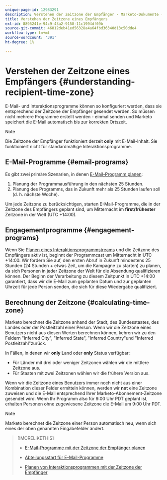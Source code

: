 ```yaml
---
unique-page-id: 12983291
description: Verstehen der Zeitzone der Empfänger - Marketo-Dokumente - Produktdokumentation
title: Verstehen der Zeitzone eines Empfängers
exl-id: 8895241e-94c9-43a2-9158-11c1994df09b
source-git-commit: 46812deb41ed56328a4a64fbd36340d13c50dde4
workflow-type: tm+mt
source-wordcount: '391'
ht-degree: 1%

---
```


# Verstehen der Zeitzone eines Empfängers {#understanding-recipient-time-zone}

E-Mail- und Interaktionsprogramme können so konfiguriert werden, dass sie entsprechend der Zeitzone der Empfänger gesendet werden. So müssen nicht mehrere Programme erstellt werden - einmal senden und Marketo speichert die E-Mail automatisch bis zur korrekten Ortszeit.

>[!NOTE]
>
>Die Zeitzone der Empfänger funktioniert derzeit **only** mit E-Mail-Inhalt. Sie funktioniert nicht für standardmäßige Interaktionsprogramme.

## E-Mail-Programme {#email-programs}

Es gibt zwei primäre Szenarien, in denen [E-Mail-Programm planen](/help/marketo/product-docs/email-marketing/email-programs/email-program-actions/scheduling-with-recipient-time-zone/schedule-email-programs-with-recipient-time-zone.md):

1. Planung der Programmausführung in den nächsten 25 Stunden.
1. Planung des Programms, das in Zukunft mehr als 25 Stunden laufen soll (d. h. nächste Woche).

Um jede Zeitzone zu berücksichtigen, starten E-Mail-Programme, die in der Zeitzone des Empfängers geplant sind, um Mitternacht im **first/frühester** Zeitzone in der Welt (UTC +14:00).

## Engagementprogramme {#engagement-programs}

Wenn Sie [Planen eines Interaktionsprogrammstreams](/help/marketo/product-docs/email-marketing/drip-nurturing/engagement-program-streams/set-stream-cadence/schedule-engagement-programs-with-recipient-time-zone.md) und die Zeitzone des Empfängers aktiv ist, beginnt der Programmcast um Mitternacht in UTC +14:00. Wir fordern Sie auf, den ersten Abruf in Zukunft mindestens 25 Stunden (24 Stunden + etwas Zeit, um die Kampagne zu starten) zu planen, da sich Personen in jeder Zeitzone der Welt für die Absendung qualifizieren können. Der Beginn der Verarbeitung zu diesem Zeitpunkt in UTC +14:00 garantiert, dass wir die E-Mail zum geplanten Datum und zur geplanten Uhrzeit für jede Person senden, die sich für diese Wiedergabe qualifiziert.

## Berechnung der Zeitzone {#calculating-time-zone}

Marketo berechnet die Zeitzone anhand der Stadt, des Bundesstaates, des Landes oder der Postleitzahl einer Person. Wenn wir die Zeitzone eines Benutzers nicht aus diesen Werten berechnen können, kehren wir zu den Feldern &quot;Inferred City&quot;, &quot;Inferred State&quot;, &quot;Inferred Country&quot;und &quot;Inferred Postleitzahl&quot;zurück.

In Fällen, in denen wir **only** Land oder **only** Status verfügbar:

* Für Länder mit drei oder weniger Zeitzonen wählen wir die mittlere Zeitzone aus.
* Für Staaten mit zwei Zeitzonen wählen wir die frühere Version aus.

Wenn wir die Zeitzone eines Benutzers immer noch nicht aus einer Kombination dieser Felder ermitteln können, werden wir **not** eine Zeitzone zuweisen und die E-Mail entsprechend Ihrer Marketo-Abonnement-Zeitzone gesendet wird. Wenn Ihr Programm also für 9:00 Uhr PDT geplant ist, erhalten Personen ohne zugewiesene Zeitzone die E-Mail um 9:00 Uhr PDT.

>[!NOTE]
>
>Marketo berechnet die Zeitzone einer Person automatisch neu, wenn sich eines der oben genannten Eingabefelder ändert.

>[!MORELIKETHIS]
>
>* [E-Mail-Programme mit der Zeitzone der Empfänger planen](/help/marketo/product-docs/email-marketing/email-programs/email-program-actions/scheduling-with-recipient-time-zone/schedule-email-programs-with-recipient-time-zone.md)
>* [Abteilungsstart für E-Mail-Programme](/help/marketo/product-docs/email-marketing/email-programs/email-program-actions/head-start-for-email-programs.md)
>
>* [Planen von Interaktionsprogrammen mit der Zeitzone der Empfänger](/help/marketo/product-docs/email-marketing/drip-nurturing/engagement-program-streams/set-stream-cadence/schedule-engagement-programs-with-recipient-time-zone.md)

